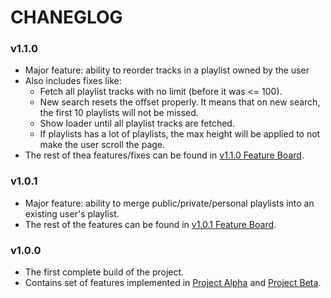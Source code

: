 # CHANEGLOG

### v1.1.0

* Major feature: ability to reorder tracks in a playlist owned by the user
* Also includes fixes like:
  * Fetch all playlist tracks with no limit (before it was <= 100).
  * New search resets the offset properly. It means that on new search, the first 10 playlists will not be missed.
  * Show loader until all playlist tracks are fetched.
  * If playlists has a lot of playlists, the max height will be applied to not make the user scroll the page.
* The rest of thea features/fixes can be found in [v1.1.0 Feature Board](https://github.com/DalerAsrorov/componofy/projects/5).

### v1.0.1

* Major feature: ability to merge public/private/personal playlists into an existing user's playlist.
* The rest of the features can be found in [v1.0.1 Feature Board](https://github.com/DalerAsrorov/componofy/projects/3).

### v1.0.0

* The first complete build of the project.
* Contains set of features implemented in [Project Alpha](https://github.com/DalerAsrorov/componofy/projects/1)
  and [Project Beta](https://github.com/DalerAsrorov/componofy/projects/2).
